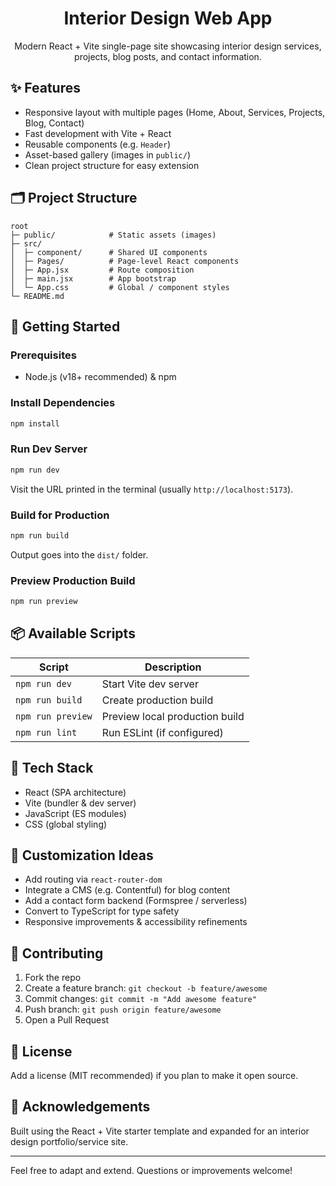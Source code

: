 <div align="center">
	<h1>Interior Design Web App</h1>
	<p>Modern React + Vite single-page site showcasing interior design services, projects, blog posts, and contact information.</p>
</div>

## ✨ Features
- Responsive layout with multiple pages (Home, About, Services, Projects, Blog, Contact)
- Fast development with Vite + React
- Reusable components (e.g. `Header`)
- Asset-based gallery (images in `public/`)
- Clean project structure for easy extension

## 🗂 Project Structure
```
root
├─ public/            # Static assets (images)
├─ src/
│  ├─ component/      # Shared UI components
│  ├─ Pages/          # Page-level React components
│  ├─ App.jsx         # Route composition
│  ├─ main.jsx        # App bootstrap
│  └─ App.css         # Global / component styles
└─ README.md
```

## 🚀 Getting Started
### Prerequisites
- Node.js (v18+ recommended) & npm

### Install Dependencies
```powershell
npm install
```

### Run Dev Server
```powershell
npm run dev
```
Visit the URL printed in the terminal (usually `http://localhost:5173`).

### Build for Production
```powershell
npm run build
```
Output goes into the `dist/` folder.

### Preview Production Build
```powershell
npm run preview
```

## 📦 Available Scripts
| Script | Description |
| ------ | ----------- |
| `npm run dev` | Start Vite dev server |
| `npm run build` | Create production build |
| `npm run preview` | Preview local production build |
| `npm run lint` | Run ESLint (if configured) |

## 🧩 Tech Stack
- React (SPA architecture)
- Vite (bundler & dev server)
- JavaScript (ES modules)
- CSS (global styling)

## 🔧 Customization Ideas
- Add routing via `react-router-dom`
- Integrate a CMS (e.g. Contentful) for blog content
- Add a contact form backend (Formspree / serverless)
- Convert to TypeScript for type safety
- Responsive improvements & accessibility refinements

## 🤝 Contributing
1. Fork the repo
2. Create a feature branch: `git checkout -b feature/awesome`
3. Commit changes: `git commit -m "Add awesome feature"`
4. Push branch: `git push origin feature/awesome`
5. Open a Pull Request

## 📜 License
Add a license (MIT recommended) if you plan to make it open source.

## 🙏 Acknowledgements
Built using the React + Vite starter template and expanded for an interior design portfolio/service site.

---
Feel free to adapt and extend. Questions or improvements welcome!
